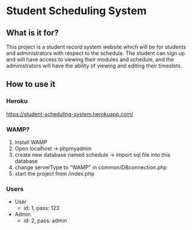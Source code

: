 # Student Scheduling System
## What is it for?

This project is a student record system website which will be for students and administrators with respect to the schedule. The student can sign up and will have access to viewing their modules and schedule, and the administrators will have the ability of viewing and editing their timeslots.

## How to use it
### Heroku
https://student-scheduling-system.herokuapp.com/
### WAMP?
1. Install WAMP
2. Open localhost -> phpmyadmin 
3. create new database named schedule -> import sql file into this database
4. change serverType to "WAMP" in common/DBconnection.php
4. start the project from /index.php

### Users
- User
    - id: 1, pass: 123
- Admin
    - id: 2, pass: admin